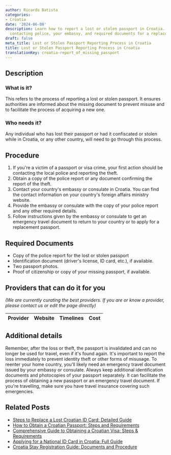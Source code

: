 ```yaml
---
author: Ricardo Batista
categories:
- Croatia
date: '2024-06-08'
description: Learn how to report a lost or stolen passport in Croatia. Steps include
  contacting police, your embassy, and required documents for a replacement.
draft: false
meta_title: Lost or Stolen Passport Reporting Process in Croatia
title: Lost or Stolen Passport Reporting Process in Croatia
translationKey: croatia-report_of_missing_passport
---
```


## Description
### What is it?
This refers to the process of reporting a lost or stolen passport. It ensures authorities are informed about the missing document to prevent misuse and to facilitate the process of acquiring a new one. 
### Who needs it?
Any individual who has lost their passport or had it confiscated or stolen while in Croatia, or any other country, will need to go through this process.

## Procedure
1. If you're a victim of a passport or visa crime, your first action should be contacting the local police and reporting the theft.
2. Obtain a copy of the police report or any document confirming the report of the theft.
3. Contact your country's embassy or consulate in Croatia. You can find the contact information on your country's foreign affairs ministry website. 
4. Provide the embassy or consulate with the copy of your police report and any other required details.
5. Follow instructions given by the embassy or consulate to get an emergency travel document to return to your country or to apply for a replacement passport.

## Required Documents
- Copy of the police report for the lost or stolen passport
- Identification document (driver's license, ID card, etc.), if available.
- Two passport photos.
- Proof of citizenship or copy of your missing passport, if available.

## Providers that can do it for you

_(We are currently curating the best providers. If you are or know a provider, please contact us or edit the page directly)_

| Provider        |     Website     |     Timelines    |       Cost      |
| --------------- | --------------- |  :-------------: | :-------------: |

## Additional details
Remember, after the loss or theft, the passport is invalidated and can no longer be used for travel, even if it's found again. It's important to report the loss immediately to prevent identity theft or other forms of misusage. To reenter your home country, you'll likely need an emergency travel document issued by your embassy or consulate.
Always keep additional identification documents and photocopies of your passport separately. It can facilitate the process of obtaining a new passport or an emergency travel document. If you're travelling, make sure you have travel insurance covering such emergencies.



## Related Posts

- [Steps to Replace a Lost Croatian ID Card: Detailed Guide](https://tramitit.com/guides/croatia/report_of_missing_id_card/)
- [How to Obtain a Croatian Passport: Steps and Requirements](https://tramitit.com/guides/croatia/issuance_of_passport/)
- [Comprehensive Guide to Obtaining a Croatian Visa: Steps & Requirements](https://tramitit.com/guides/croatia/obtaining_a_visa_for_foreigners/)
- [Applying for a National ID Card in Croatia: Full Guide](https://tramitit.com/guides/croatia/issuance_of_id_card/)
- [Croatia Stay Registration Guide: Documents and Procedure](https://tramitit.com/guides/croatia/stay_registration_upon_entering_the_country/)